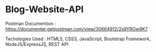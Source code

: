 # Blog-Website-API

Postman Documention : https://documenter.getpostman.com/view/30664912/2s9YRGw8K7

Techologies Used : HTML5, CSS3, JavaScript, Bootstrap Framework, NodeJS/ExpressJS, REST API
